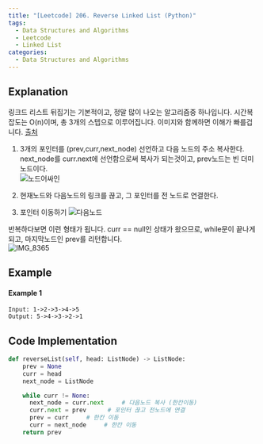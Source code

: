 ```yaml
---
title: "[Leetcode] 206. Reverse Linked List (Python)"
tags:
  - Data Structures and Algorithms
  - Leetcode
  - Linked List
categories:
  - Data Structures and Algorithms
---
```



## Explanation
링크드 리스트 뒤집기는 기본적이고, 정말 많이 나오는 알고리즘중 하나입니다. 시간복잡도는 O(n)이며, 총 3개의 스텝으로 이루어집니다. 이미지와 함께하면 이해가 빠를겁니다. [출처](https://www.youtube.com/watch?v=D7y_hoT_YZI)

1. 3개의 포인터를 (prev,curr,next_node) 선언하고 다음 노드의 주소 복사한다. next_node를 curr.next에 선언함으로써 복사가 되는것이고, prev노드는 빈 더미노드이다.  
![노드어싸인](https://user-images.githubusercontent.com/33334078/114651636-532df580-9d1f-11eb-9c34-9a5f77a94fe2.gif)

2. 현재노드와 다음노드의 링크를 끊고, 그 포인터를 전 노드로 연결한다.

3. 포인터 이동하기
![다음노드](https://user-images.githubusercontent.com/33334078/114651889-c8012f80-9d1f-11eb-9b0d-37ced4166382.gif)


반복하다보면 이런 형태가 됩니다. curr == null인 상태가 왔으므로, while문이 끝나게 되고, 마지막노드인 prev를 리턴합니다.  
![IMG_8365](https://user-images.githubusercontent.com/33334078/114653800-cdf90f80-9d23-11eb-81ec-fac1103896ad.jpg)



## Example
#### Example 1
```
Input: 1->2->3->4->5
Output: 5->4->3->2->1
```



## Code Implementation

```python
def reverseList(self, head: ListNode) -> ListNode:
    prev = None
    curr = head
    next_node = ListNode

    while curr != None:
      next_node = curr.next     # 다음노드 복사 (한칸이동)
      curr.next = prev      # 포인터 끊고 전노드에 연결
      prev = curr     # 한칸 이동
      curr = next_node     # 한칸 이동
    return prev
```
